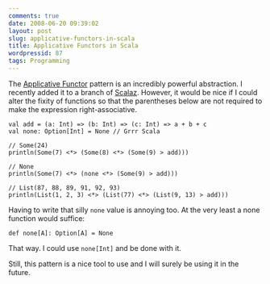 ```yaml
---
comments: true
date: 2008-06-20 09:39:02
layout: post
slug: applicative-functors-in-scala
title: Applicative Functors in Scala
wordpressid: 87
tags: Programming
---
```


The [Applicative Functor](http://www.soi.city.ac.uk/~ross/papers/Applicative.html) pattern is an incredibly powerful abstraction. I recently added it to a branch of [Scalaz](http://wiki.workingmouse.com/index.php/Scalaz). However, it would be nice if I could alter the fixity of functions so that the parentheses below are not required to make the expression right-associative.


    
~~~{.Scala}
val add = (a: Int) => (b: Int) => (c: Int) => a + b + c
val none: Option[Int] = None // Grrr Scala

// Some(24)
println(Some(7) <*> (Some(8) <*> (Some(9) > add)))

// None
println(Some(7) <*> (none <*> (Some(9) > add)))

// List(87, 88, 89, 91, 92, 93)
println(List(1, 2, 3) <*> (List(77) <*> (List(9, 13) > add)))
~~~



Having to write that silly `none` value is annoying too. At the very least a none function would suffice:


    
~~~{.Scala}
def none[A]: Option[A] = None
~~~



That way. I could use `none[Int]` and be done with it.

Still, this pattern is a nice tool to use and I will surely be using it in the future.
